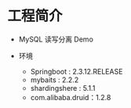 # 工程简介
* MySQL 读写分离 Demo

* 环境
  * Springboot : 2.3.12.RELEASE
  * mybaits : 2.2.2
  * shardingshere : 5.1.1
  * com.alibaba.druid：1.2.8

